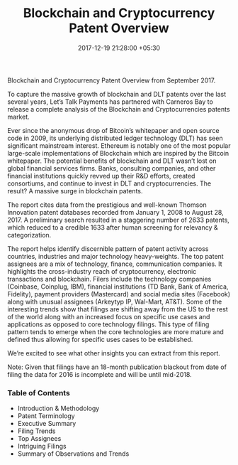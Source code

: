 ﻿---
title: Blockchain and Cryptocurrency Patent Overview
date: 2017-12-19 21:28:00 +05:30
tags:
- blockchain
Image: "/uploads/cryptopatent.jpg"
Person: MEDICI Team
category:
- Blockchain
---

Blockchain and Cryptocurrency Patent Overview from September 2017.

To capture the massive growth of blockchain and DLT patents over the last several years, Let’s Talk Payments has partnered with Carneros Bay to release a complete analysis of the Blockchain and Cryptocurrencies patents market.

Ever since the anonymous drop of Bitcoin’s whitepaper and open source code in 2009, its  underlying distributed ledger technology (DLT) has seen significant mainstream interest. Ethereum is notably one of the most popular large-scale implementations of Blockchain which are inspired by the Bitcoin whitepaper. The potential benefits of blockchain and DLT wasn’t lost on global financial services firms. Banks, consulting companies, and other financial institutions quickly revved up their R&D efforts, created consortiums, and continue to invest in DLT and cryptocurrencies. The result? A massive surge in blockchain patents.  

The report cites data from the prestigious and well-known Thomson Innovation patent databases recorded from January 1, 2008 to August 28, 2017. A preliminary search resulted in a staggering number of 2633 patents, which reduced to a credible 1633 after human screening for relevancy & categorization.

The report helps identify discernible pattern of patent activity across countries, industries and major technology heavy-weights. The top patent assignees are a mix of technology, finance, communication companies. It highlights the cross-industry reach of cryptocurrency, electronic transactions and blockchain. Filers include the technology companies (Coinbase, Coinplug, IBM), financial institutions (TD Bank, Bank of America, Fidelity), payment providers (Mastercard) and social media sites (Facebook) along with unusual assignees (Arkeytyp IP, Wal-Mart, AT&T). Some of the interesting trends show that filings are shifting away from the US to the rest of the world along with an increased focus on specific use cases and applications as opposed to core technology filings. This type of filing pattern tends to emerge when the core technologies are more mature and defined thus allowing for specific uses cases to be established.

We’re excited to see what other insights you can extract from this report.

Note: Given that filings have an 18-month publication blackout from date of filing the data for 2016 is incomplete and will be until mid-2018.

### Table of Contents
* Introduction & Methodology
* Patent Terminology
* Executive Summary
* Filing Trends
* Top Assignees
* Intriguing Filings
* Summary of Observations and Trends